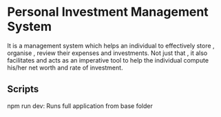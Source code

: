 # Personal Investment Management System
It is a management system which helps an individual to effectively store , organise , review their expenses and investments. Not just that , it also facilitates and acts as an imperative tool to help the individual compute his/her net worth and rate of investment.

## Scripts
npm run dev: Runs full application from base folder
